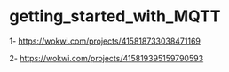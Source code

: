 # getting_started_with_MQTT


1- https://wokwi.com/projects/415818733038471169



2- https://wokwi.com/projects/415819395159790593
